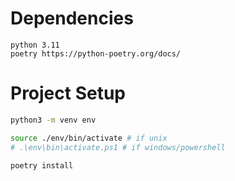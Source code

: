 # Dependencies 
```
python 3.11
poetry https://python-poetry.org/docs/
```

# Project Setup
```bash
python3 -m venv env

source ./env/bin/activate # if unix
# .\env\bin\activate.ps1 # if windows/powershell

poetry install

```
